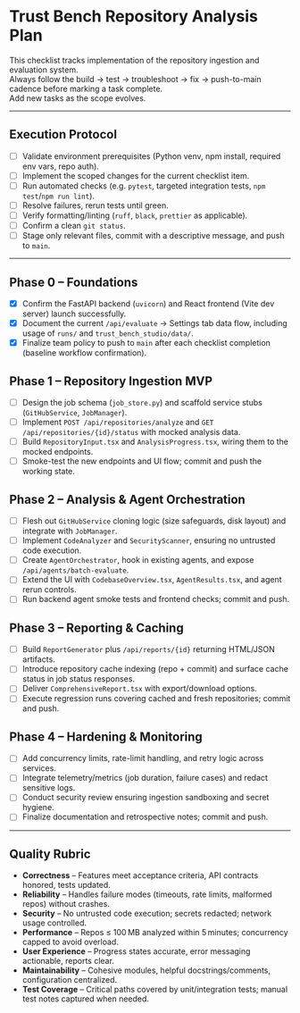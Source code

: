 # Trust Bench Repository Analysis Plan

This checklist tracks implementation of the repository ingestion and evaluation system.  
Always follow the build → test → troubleshoot → fix → push-to-main cadence before marking a task complete.  
Add new tasks as the scope evolves.

---

## Execution Protocol

- [ ] Validate environment prerequisites (Python venv, npm install, required env vars, repo auth).
- [ ] Implement the scoped changes for the current checklist item.
- [ ] Run automated checks (e.g. `pytest`, targeted integration tests, `npm test`/`npm run lint`).
- [ ] Resolve failures, rerun tests until green.
- [ ] Verify formatting/linting (`ruff`, `black`, `prettier` as applicable).
- [ ] Confirm a clean `git status`.
- [ ] Stage only relevant files, commit with a descriptive message, and push to `main`.

---

## Phase 0 – Foundations

- [x] Confirm the FastAPI backend (`uvicorn`) and React frontend (Vite dev server) launch successfully.
- [x] Document the current `/api/evaluate` → Settings tab data flow, including usage of `runs/` and `trust_bench_studio/data/`.
- [x] Finalize team policy to push to `main` after each checklist completion (baseline workflow confirmation).

## Phase 1 – Repository Ingestion MVP

- [ ] Design the job schema (`job_store.py`) and scaffold service stubs (`GitHubService`, `JobManager`).
- [ ] Implement `POST /api/repositories/analyze` and `GET /api/repositories/{id}/status` with mocked analysis data.
- [ ] Build `RepositoryInput.tsx` and `AnalysisProgress.tsx`, wiring them to the mocked endpoints.
- [ ] Smoke-test the new endpoints and UI flow; commit and push the working state.

## Phase 2 – Analysis & Agent Orchestration

- [ ] Flesh out `GitHubService` cloning logic (size safeguards, disk layout) and integrate with `JobManager`.
- [ ] Implement `CodeAnalyzer` and `SecurityScanner`, ensuring no untrusted code execution.
- [ ] Create `AgentOrchestrator`, hook in existing agents, and expose `/api/agents/batch-evaluate`.
- [ ] Extend the UI with `CodebaseOverview.tsx`, `AgentResults.tsx`, and agent rerun controls.
- [ ] Run backend agent smoke tests and frontend checks; commit and push.

## Phase 3 – Reporting & Caching

- [ ] Build `ReportGenerator` plus `/api/reports/{id}` returning HTML/JSON artifacts.
- [ ] Introduce repository cache indexing (repo + commit) and surface cache status in job status responses.
- [ ] Deliver `ComprehensiveReport.tsx` with export/download options.
- [ ] Execute regression runs covering cached and fresh repositories; commit and push.

## Phase 4 – Hardening & Monitoring

- [ ] Add concurrency limits, rate-limit handling, and retry logic across services.
- [ ] Integrate telemetry/metrics (job duration, failure cases) and redact sensitive logs.
- [ ] Conduct security review ensuring ingestion sandboxing and secret hygiene.
- [ ] Finalize documentation and retrospective notes; commit and push.

---

## Quality Rubric

- **Correctness** – Features meet acceptance criteria, API contracts honored, tests updated.
- **Reliability** – Handles failure modes (timeouts, rate limits, malformed repos) without crashes.
- **Security** – No untrusted code execution; secrets redacted; network usage controlled.
- **Performance** – Repos ≤ 100 MB analyzed within 5 minutes; concurrency capped to avoid overload.
- **User Experience** – Progress states accurate, error messaging actionable, reports clear.
- **Maintainability** – Cohesive modules, helpful docstrings/comments, configuration centralized.
- **Test Coverage** – Critical paths covered by unit/integration tests; manual test notes captured when needed.
